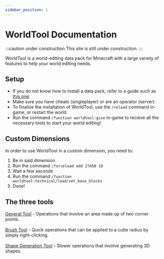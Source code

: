 ```yaml
---
sidebar_position: 1
---
```


# WorldTool Documentation

:::caution under construction
This site is still under construction.
:::

WorldTool is a world-editing data pack for Minecraft with a large variety of features to help your world editing needs.


## Setup

* If you do not know how to install a data pack, refer to a guide such as [this one](https://www.planetminecraft.com/blog/how-to-download-and-install-minecraft-data-packs/).
* Make sure you have cheats (singleplayer) or are an operator (server).
* To finalize the installation of WorldTool, use the `/reload` command in-game, or restart the world.
* Run the command `/function worldtool:give` in-game to recieve all the necessary tools to start your world editing!


## Custom Dimensions

In order to use WorldTool in a custom dimension, you need to:
1. Be in said dimension
2. Run the command `/forceload add 27450 19`
3. Wait a few seconds
4. Run the command `/function worldtool:technical/load/set_base_blocks`
5. Done!

## The three tools
[General Tool](category/general-tool) - Operations that involve an area made up of two corner points.<br></br>
[Brush Tool](category/brush-tool) - Quick operations that can be applied to a cube radius by simply right-clicking.<br></br>
[Shape Generation Tool](category/shape-generation-tool) - Slower operations that involve generating 3D shapes.
